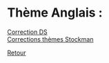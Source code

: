 # Thème Anglais : <br />

[Correction DS](https://mega.nz/file/1h9DlaDJ#EpstSm-mynBZJazUpIcc-L2tUw54X4estIx2kZbYkh0) <br />
[Corrections thèmes Stockman](https://mega.nz/file/B0EinKTJ#zmnNXUbhecEnuElPIH5sdRStLkTbG4FfTF_Ho0Jayy8) <br />

[Retour](https://vaihess.github.io/anglaisices/)
